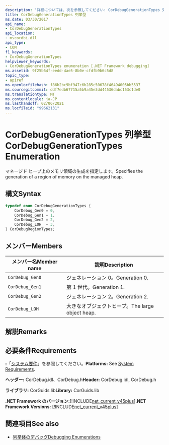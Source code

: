 ```yaml
---
description: '詳細については、次を参照してください: CorDebugGenerationTypes 列挙型'
title: CorDebugGenerationTypes 列挙型
ms.date: 03/30/2017
api_name:
- CorDebugGenerationTypes
api_location:
- mscordbi.dll
api_type:
- COM
f1_keywords:
- CorDebugGenerationTypes
helpviewer_keywords:
- CorDebugGenerationTypes enumeration [.NET Framework debugging]
ms.assetid: 9f25b64f-eedd-4ae5-8b0e-cfdfb9b6c5d8
topic_type:
- apiref
ms.openlocfilehash: f86b2bc9bf947c6b285c50678f46494005bb5537
ms.sourcegitcommit: ddf7edb67715a5b9a45e3dd44536dabc153c1de0
ms.translationtype: MT
ms.contentlocale: ja-JP
ms.lasthandoff: 02/06/2021
ms.locfileid: "99662131"
---
```

# <a name="cordebuggenerationtypes-enumeration"></a><span data-ttu-id="2f526-103">CorDebugGenerationTypes 列挙型</span><span class="sxs-lookup"><span data-stu-id="2f526-103">CorDebugGenerationTypes Enumeration</span></span>

<span data-ttu-id="2f526-104">マネージド ヒープ上のメモリ領域の生成を指定します。</span><span class="sxs-lookup"><span data-stu-id="2f526-104">Specifies the generation of a region of memory on the managed heap.</span></span>  
  
## <a name="syntax"></a><span data-ttu-id="2f526-105">構文</span><span class="sxs-lookup"><span data-stu-id="2f526-105">Syntax</span></span>  
  
```cpp  
typedef enum CorDebugGenerationTypes {  
    CorDebug_Gen0 = 0,  
    CorDebug_Gen1 = 1,  
    CorDebug_Gen2 = 2,  
    CorDebug_LOH  = 3,  
} CorDebugRegionTypes;  
```  
  
## <a name="members"></a><span data-ttu-id="2f526-106">メンバー</span><span class="sxs-lookup"><span data-stu-id="2f526-106">Members</span></span>  
  
|<span data-ttu-id="2f526-107">メンバー名</span><span class="sxs-lookup"><span data-stu-id="2f526-107">Member name</span></span>|<span data-ttu-id="2f526-108">説明</span><span class="sxs-lookup"><span data-stu-id="2f526-108">Description</span></span>|  
|-----------------|-----------------|  
|`CorDebug_Gen0`|<span data-ttu-id="2f526-109">ジェネレーション 0。</span><span class="sxs-lookup"><span data-stu-id="2f526-109">Generation 0.</span></span>|  
|`CorDebug_Gen1`|<span data-ttu-id="2f526-110">第 1 世代。</span><span class="sxs-lookup"><span data-stu-id="2f526-110">Generation 1.</span></span>|  
|`CorDebug_Gen2`|<span data-ttu-id="2f526-111">ジェネレーション 2。</span><span class="sxs-lookup"><span data-stu-id="2f526-111">Generation 2.</span></span>|  
|`CorDebug_LOH`|<span data-ttu-id="2f526-112">大きなオブジェクトヒープ。</span><span class="sxs-lookup"><span data-stu-id="2f526-112">The large object heap.</span></span>|  
  
## <a name="remarks"></a><span data-ttu-id="2f526-113">解説</span><span class="sxs-lookup"><span data-stu-id="2f526-113">Remarks</span></span>  
  
## <a name="requirements"></a><span data-ttu-id="2f526-114">必要条件</span><span class="sxs-lookup"><span data-stu-id="2f526-114">Requirements</span></span>  

 <span data-ttu-id="2f526-115">**:**「[システム要件](../../get-started/system-requirements.md)」を参照してください。</span><span class="sxs-lookup"><span data-stu-id="2f526-115">**Platforms:** See [System Requirements](../../get-started/system-requirements.md).</span></span>  
  
 <span data-ttu-id="2f526-116">**ヘッダー:** CorDebug.idl、CorDebug.h</span><span class="sxs-lookup"><span data-stu-id="2f526-116">**Header:** CorDebug.idl, CorDebug.h</span></span>  
  
 <span data-ttu-id="2f526-117">**ライブラリ:** CorGuids.lib</span><span class="sxs-lookup"><span data-stu-id="2f526-117">**Library:** CorGuids.lib</span></span>  
  
 <span data-ttu-id="2f526-118">**.NET Framework のバージョン:**[!INCLUDE[net_current_v45plus](../../../../includes/net-current-v45plus-md.md)]</span><span class="sxs-lookup"><span data-stu-id="2f526-118">**.NET Framework Versions:** [!INCLUDE[net_current_v45plus](../../../../includes/net-current-v45plus-md.md)]</span></span>  
  
## <a name="see-also"></a><span data-ttu-id="2f526-119">関連項目</span><span class="sxs-lookup"><span data-stu-id="2f526-119">See also</span></span>

- [<span data-ttu-id="2f526-120">列挙体のデバッグ</span><span class="sxs-lookup"><span data-stu-id="2f526-120">Debugging Enumerations</span></span>](debugging-enumerations.md)
